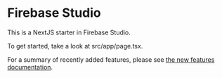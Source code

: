 # Firebase Studio

This is a NextJS starter in Firebase Studio.

To get started, take a look at src/app/page.tsx.

For a summary of recently added features, please see [the new features documentation](./src/NEW_FEATURES.md).